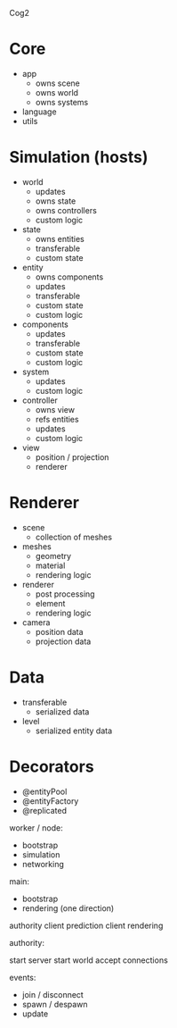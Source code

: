 Cog2
	
Core
=======================

* app
	- owns scene
	- owns world
	- owns systems
* language
* utils

Simulation (hosts)
========================

* world
	- updates
	- owns state
	- owns controllers
	- custom logic
* state
	- owns entities
	- transferable
	- custom state
* entity
	- owns components
	- updates
	- transferable
	- custom state
	- custom logic
* components
	- updates
	- transferable
	- custom state
	- custom logic
* system
	- updates
	- custom logic
* controller
	- owns view
	- refs entities
	- updates
	- custom logic
* view 
	- position / projection
	- renderer
	
Renderer
=======================

* scene
	- collection of meshes
* meshes
	- geometry
	- material
	- rendering logic 
* renderer
	- post processing
	- element
	- rendering logic
* camera
	- position data
	- projection data

Data
=======================

* transferable
	- serialized data
* level
	- serialized entity data

Decorators
====================

* @entityPool
* @entityFactory
* @replicated


worker / node:

- bootstrap
- simulation
- networking
	
main:

- bootstrap
- rendering (one direction)

authority
client prediction
client rendering

authority:

start server
start world
accept connections

events:

* join / disconnect 
* spawn / despawn
* update

